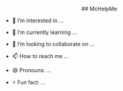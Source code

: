 <p align=center>
 ## McHelpMe 
</p>

- 👀 I’m interested in ...


- 🌱 I’m currently learning ...
- 💞️ I’m looking to collaborate on ...
- 📫 How to reach me ...
- 😄 Pronouns: ...
- ⚡ Fun fact: ...

<!---
McHelpMe/McHelpMe is a ✨ special ✨ repository because its `README.md` (this file) appears on your GitHub profile.
You can click the Preview link to take a look at your changes.
--->

